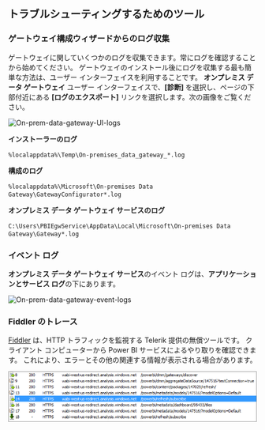## <a name="tools-for-troubleshooting"></a>トラブルシューティングするためのツール
<a name="logs" />

### <a name="collecting-logs-from-the-gateway-configurator"></a>ゲートウェイ構成ウィザードからのログ収集
ゲートウェイに関していくつかのログを収集できます。常にログを確認することから始めてください。 ゲートウェイのインストール後にログを収集する最も簡単な方法は、ユーザー インターフェイスを利用することです。 **オンプレミス データ ゲートウェイ** ユーザー インターフェイスで、**[診断]** を選択し、ページの下部付近にある **[ログのエクスポート]** リンクを選択します。次の画像をご覧ください。

![On-prem-data-gateway-UI-logs](./media/gateway-onprem-tshoot-tools-include/gateway-onprem-UI-logs.png)

**インストーラーのログ**

    %localappdata%\Temp\On-premises_data_gateway_*.log

**構成のログ**

    %localappdata%\Microsoft\On-premises Data Gateway\GatewayConfigurator*.log

**オンプレミス データ ゲートウェイ サービスのログ**

    C:\Users\PBIEgwService\AppData\Local\Microsoft\On-premises Data Gateway\Gateway*.log

### <a name="event-logs"></a>イベント ログ
**オンプレミス データ ゲートウェイ サービス**のイベント ログは、**アプリケーションとサービス ログ**の下にあります。

![On-prem-data-gateway-event-logs](./media/gateway-onprem-tshoot-tools-include/on-prem-data-gateway-event-logs.png)

<a name="fiddler" />

### <a name="fiddler-trace"></a>Fiddler のトレース
[Fiddler](http://www.telerik.com/fiddler) は、HTTP トラフィックを監視する Telerik 提供の無償ツールです。  クライアント コンピューターから Power BI サービスによるやり取りを確認できます。 これにより、エラーとその他の関連する情報が表示される場合があります。

![](media/gateway-onprem-tshoot-tools-include/fiddler.png)

